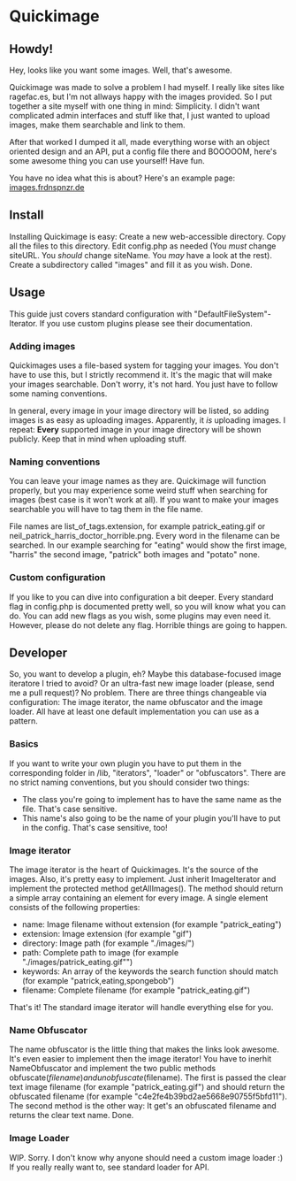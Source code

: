 # Quickimage
## Howdy!
Hey, looks like you want some images. Well, that's awesome.

Quickimage was made to solve a problem I had myself. I really like sites like ragefac.es, but I'm not allways happy with the images provided. So I put together a site myself with one thing in mind: Simplicity. I didn't want complicated admin interfaces and stuff like that, I just wanted to upload images, make them searchable and link to them.

After that worked I dumped it all, made everything worse with an object oriented design and an API, put a config file there and BOOOOOM, here's some awesome thing you can use yourself! Have fun.

You have no idea what this is about? Here's an example page: [images.frdnspnzr.de](http://images.frdnspnzr.de/)

## Install
Installing Quickimage is easy: Create a new web-accessible directory. Copy all the files to this directory. Edit config.php as needed (You *must* change siteURL. You *should* change siteName. You *may* have a look at the rest). Create a subdirectory called "images" and fill it as you wish. Done.
## Usage
This guide just covers standard configuration with "DefaultFileSystem"-Iterator. If you use custom plugins please see their documentation.
### Adding images
Quickimages uses a file-based system for tagging your images. You don't have to use this, but I strictly recommend it. It's the magic that will make your images searchable. Don't worry, it's not hard. You just have to follow some naming conventions.

In general, every image in your image directory will be listed, so adding images is as easy as uploading images. Apparently, it *is* uploading images. I repeat: **Every** supported image in your image directory will be shown publicly. Keep that in mind when uploading stuff.
### Naming conventions
You can leave your image names as they are. Quickimage will function properly, but you may experience some weird stuff when searching for images (best case is it won't work at all). If you want to make your images searchable you will have to tag them in the file name.

File names are list_of_tags.extension, for example patrick_eating.gif or neil_patrick_harris_doctor_horrible.png. Every word in the filename can be searched. In our example searching for "eating" would show the first image, "harris" the second image, "patrick" both images and "potato" none.
### Custom configuration
If you like to you can dive into configuration a bit deeper. Every standard flag in config.php is documented pretty well, so you will know what you can do. You can add new flags as you wish, some plugins may even need it. However, please do not delete any flag. Horrible things are going to happen.
## Developer
So, you want to develop a plugin, eh? Maybe this database-focused image iteratore I tried to avoid? Or an ultra-fast new image loader (please, send me a pull request)? No problem. There are three things changeable via configuration: The image iterator, the name obfuscator and the image loader. All have at least one default implementation you can use as a pattern.
### Basics
If you want to write your own plugin you have to put them  in the corresponding folder in /lib, "iterators", "loader" or "obfuscators". There are no strict naming conventions, but you should consider two things:

- The class you're going to implement has to have the same name as the file. That's case sensitive.
- This name's also going to be the name of your plugin you'll have to put in the config. That's case sensitive, too!

### Image iterator
The image iterator is the heart of Quickimages. It's the source of the images. Also, it's pretty easy to implement. Just inherit ImageIterator and implement the protected method getAllImages(). The method should return a simple array containing an element for every image. A single element consists of the following properties:

- name: Image filename without extension (for example "patrick_eating")
- extension: Image extension (for example "gif")
- directory: Image path (for example "./images/")
- path: Complete path to image (for example "./images/patrick_eating.gif"")
- keywords: An array of the keywords the search function should match (for example "patrick,eating,spongebob")
- filename: Complete filename (for example "patrick_eating.gif")

That's it! The standard image iterator will handle everything else for you.

### Name Obfuscator
The name obfuscator is the little thing that makes the links look awesome. It's even easier to implement then the image iterator! You have to inerhit NameObfuscator and implement the two public methods obfuscate($filename) and unobfuscate($filename). The first is passed the clear text image filename (for example "patrick_eating.gif") and should return the obfuscated filename (for example "c4e2fe4b39bd2ae5668e90755f5bfd11"). The second method is the other way: It get's an obfuscated filename and returns the clear text name. Done.

### Image Loader
WIP. Sorry. I don't know why anyone should need a custom image loader :) If you really really want to, see standard loader for API.